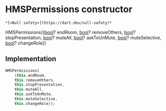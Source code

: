


# HMSPermissions constructor




    *[<Null safety>](https://dart.dev/null-safety)*



HMSPermissions({[bool](https://api.flutter.dev/flutter/dart-core/bool-class.html)? endRoom, [bool](https://api.flutter.dev/flutter/dart-core/bool-class.html)? removeOthers, [bool](https://api.flutter.dev/flutter/dart-core/bool-class.html)? stopPresentation, [bool](https://api.flutter.dev/flutter/dart-core/bool-class.html)? muteAll, [bool](https://api.flutter.dev/flutter/dart-core/bool-class.html)? askToUnMute, [bool](https://api.flutter.dev/flutter/dart-core/bool-class.html)? muteSelective, [bool](https://api.flutter.dev/flutter/dart-core/bool-class.html)? changeRole})





## Implementation

```dart
HMSPermissions(
    {this.endRoom,
    this.removeOthers,
    this.stopPresentation,
    this.muteAll,
    this.askToUnMute,
    this.muteSelective,
    this.changeRole});
```







